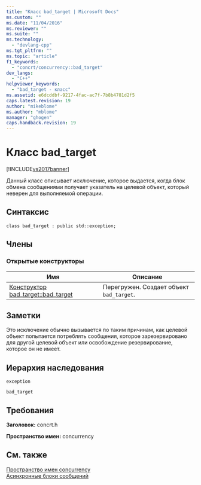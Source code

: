 ```yaml
---
title: "Класс bad_target | Microsoft Docs"
ms.custom: ""
ms.date: "11/04/2016"
ms.reviewer: ""
ms.suite: ""
ms.technology: 
  - "devlang-cpp"
ms.tgt_pltfrm: ""
ms.topic: "article"
f1_keywords: 
  - "concrt/concurrency::bad_target"
dev_langs: 
  - "C++"
helpviewer_keywords: 
  - "bad_target - класс"
ms.assetid: e6dcddbf-9217-4fac-ac7f-7b8b4781d2f5
caps.latest.revision: 19
author: "mikeblome"
ms.author: "mblome"
manager: "ghogen"
caps.handback.revision: 19
---
```

# Класс bad_target
[!INCLUDE[vs2017banner](../../../assembler/inline/includes/vs2017banner.md)]

Данный класс описывает исключение, которое выдается, когда блок обмена сообщениями получает указатель на целевой объект, который неверен для выполняемой операции.  
  
## Синтаксис  
  
```  
class bad_target : public std::exception;  
```  
  
## Члены  
  
### Открытые конструкторы  
  
|Имя|Описание|  
|---------|--------------|  
|[Конструктор bad\_target::bad\_target](../Topic/bad_target::bad_target%20Constructor.md)|Перегружен.  Создает объект `bad_target`.|  
  
## Заметки  
 Это исключение обычно вызывается по таким причинам, как целевой объект попытается потреблять сообщения, которое зарезервировано для другой целевой объект или освобождение резервирование, которое он не имеет.  
  
## Иерархия наследования  
 `exception`  
  
 `bad_target`  
  
## Требования  
 **Заголовок:** concrt.h  
  
 **Пространство имен:** concurrency  
  
## См. также  
 [Пространство имен concurrency](../../../parallel/concrt/reference/concurrency-namespace.md)   
 [Асинхронные блоки сообщений](../../../parallel/concrt/asynchronous-message-blocks.md)